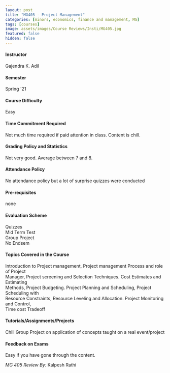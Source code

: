 ```yaml
---
layout: post
title: "MG405 - Project Management"
categories: [minors, economics, finance and management, MG]
tags: [courses]
image: assets/images/Course Reviews/Insti/MG405.jpg
featured: false
hidden: false
---
```


#### Instructor
Gajendra K. Adil

#### Semester
Spring '21

#### Course Difficulty
Easy

#### Time Commitment Required
Not much time required if paid attention in class. Content is chill.

#### Grading Policy and Statistics
Not very good. Average between 7 and 8.

#### Attendance Policy
No attendance policy but a lot of surprise quizzes were conducted

#### Pre-requisites
none

#### Evaluation Scheme
Quizzes   
Mid Term Test  
Group Project   
No Endsem

#### Topics Covered in the Course
Introduction to Project management, Project management Process and role of Project  
Manager, Project screening and Selection Techniques. Cost Estimates and Estimating  
Methods, Project Budgeting. Project Planning and Scheduling, Project Scheduling with  
Resource Constraints, Resource Leveling and Allocation. Project Monitoring and Control,  
Time cost Tradeoff

#### Tutorials/Assignments/Projects
Chill Group Project on application of concepts taught on a real event/project

#### Feedback on Exams
Easy if you have gone through the content. 

*MG 405 Review By:* Kalpesh Rathi